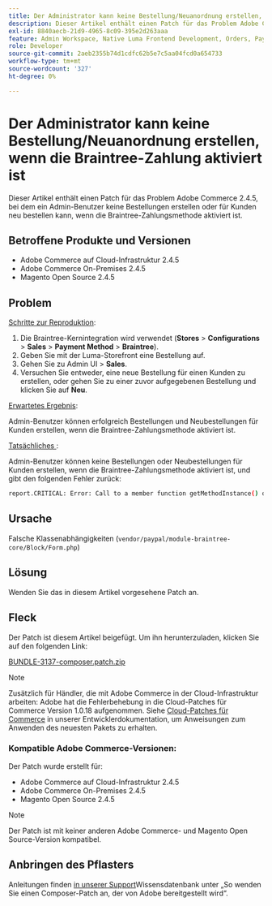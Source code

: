 ```yaml
---
title: Der Administrator kann keine Bestellung/Neuanordnung erstellen, wenn die Braintree-Zahlung aktiviert ist
description: Dieser Artikel enthält einen Patch für das Problem Adobe Commerce 2.4.5, bei dem ein Admin-Benutzer keine Bestellungen erstellen oder für Kunden neu bestellen kann, wenn die Braintree-Zahlungsmethode aktiviert ist.
exl-id: 8840aecb-21d9-4965-8c09-395e2d263aaa
feature: Admin Workspace, Native Luma Frontend Development, Orders, Payments
role: Developer
source-git-commit: 2aeb2355b74d1cdfc62b5e7c5aa04fcd0a654733
workflow-type: tm+mt
source-wordcount: '327'
ht-degree: 0%

---
```


# Der Administrator kann keine Bestellung/Neuanordnung erstellen, wenn die Braintree-Zahlung aktiviert ist

Dieser Artikel enthält einen Patch für das Problem Adobe Commerce 2.4.5, bei dem ein Admin-Benutzer keine Bestellungen erstellen oder für Kunden neu bestellen kann, wenn die Braintree-Zahlungsmethode aktiviert ist.

## Betroffene Produkte und Versionen

* Adobe Commerce auf Cloud-Infrastruktur 2.4.5
* Adobe Commerce On-Premises 2.4.5
* Magento Open Source 2.4.5

## Problem

<u>Schritte zur Reproduktion</u>:

1. Die Braintree-Kernintegration wird verwendet (**Stores** > **Configurations** > **Sales** > **Payment Method** > **Braintree**).
1. Geben Sie mit der Luma-Storefront eine Bestellung auf.
1. Gehen Sie zu Admin UI > **Sales**.
1. Versuchen Sie entweder, eine neue Bestellung für einen Kunden zu erstellen, oder gehen Sie zu einer zuvor aufgegebenen Bestellung und klicken Sie auf **Neu**.

<u>Erwartetes Ergebnis</u>:

Admin-Benutzer können erfolgreich Bestellungen und Neubestellungen für Kunden erstellen, wenn die Braintree-Zahlungsmethode aktiviert ist.

<u>Tatsächliches </u>:

Admin-Benutzer können keine Bestellungen oder Neubestellungen für Kunden erstellen, wenn die Braintree-Zahlungsmethode aktiviert ist, und gibt den folgenden Fehler zurück:

```bash
report.CRITICAL: Error: Call to a member function getMethodInstance() on null in /app/vendor/paypal/module-braintree-core/Block/Form.php:174
```

## Ursache

Falsche Klassenabhängigkeiten (`vendor/paypal/module-braintree-core/Block/Form.php`)

## Lösung

Wenden Sie das in diesem Artikel vorgesehene Patch an.

## Fleck

Der Patch ist diesem Artikel beigefügt. Um ihn herunterzuladen, klicken Sie auf den folgenden Link:

[BUNDLE-3137-composer.patch.zip](assets/BUNDLE-3137-composer.patch.zip)

>[!NOTE]
>
>Zusätzlich für Händler, die mit Adobe Commerce in der Cloud-Infrastruktur arbeiten: Adobe hat die Fehlerbehebung in die Cloud-Patches für Commerce Version 1.0.18 aufgenommen. Siehe [Cloud-Patches für Commerce](https://experienceleague.adobe.com/en/docs/commerce-cloud-service/user-guide/release-notes/cloud-patches) in unserer Entwicklerdokumentation, um Anweisungen zum Anwenden des neuesten Pakets zu erhalten.

### Kompatible Adobe Commerce-Versionen:

Der Patch wurde erstellt für:

* Adobe Commerce auf Cloud-Infrastruktur 2.4.5
* Adobe Commerce On-Premises 2.4.5
* Magento Open Source 2.4.5

>[!NOTE]
>
>Der Patch ist mit keiner anderen Adobe Commerce- und Magento Open Source-Version kompatibel.

## Anbringen des Pflasters

Anleitungen finden [ in unserer Support](/help/how-to/general/how-to-apply-a-composer-patch-provided-by-magento.md)Wissensdatenbank unter „So wenden Sie einen Composer-Patch an, der von Adobe bereitgestellt wird“.
